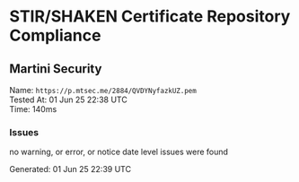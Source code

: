 # STIR/SHAKEN Certificate Repository Compliance

## Martini Security

Name: `https://p.mtsec.me/2884/QVDYNyfazkUZ.pem`\
Tested At: 01 Jun 25 22:38 UTC\
Time: 140ms

### Issues

no warning, or error, or notice date level issues were found

Generated: 01 Jun 25 22:39 UTC